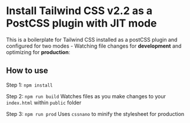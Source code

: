 # Install Tailwind CSS v2.2 as a PostCSS plugin with JIT mode

This is a boilerplate for Tailwind CSS installed as a postCSS plugin and configured for two modes - Watching file changes for **development** and optimizing for **production**:

## How to use

Step 1:
`npm install`

Step 2:
`npm run build`
Watches files as you make changes to your `index.html` within `public` folder

Step 3:
`npm run prod`
Uses `cssnano` to minify the stylesheet for production
